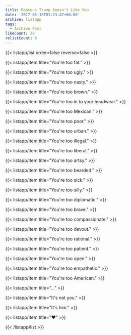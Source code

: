 ```yaml
---
title: Reasons Trump Doesn't Like You
date: '2017-03-18T01:23:47+00:00'
archive: listapp
tags: 
  - Archive Post
likeCount: 28
relistCount: 0
---
```


{{< listapp/list order=false reverse=false >}}

   {{< listapp/item title="You're too fat." >}}

   {{< listapp/item title="You're too ugly." >}}

   {{< listapp/item title="You're too nasty." >}}

   {{< listapp/item title="You're too brown." >}}

   {{< listapp/item title="You're too in to your headwear." >}}

   {{< listapp/item title="You're too Mexican." >}}

   {{< listapp/item title="You're too poor." >}}

   {{< listapp/item title="You're too urban." >}}

   {{< listapp/item title="You're too illegal." >}}

   {{< listapp/item title="You're too liberal." >}}

   {{< listapp/item title="You're too artsy." >}}

   {{< listapp/item title="You're too bearded." >}}

   {{< listapp/item title="You're too sick." >}}

   {{< listapp/item title="You're too silly." >}}

   {{< listapp/item title="You're too diplomatic." >}}

   {{< listapp/item title="You're too brave." >}}

   {{< listapp/item title="You're too compassionate." >}}

   {{< listapp/item title="You're too devout." >}}

   {{< listapp/item title="You're too rational." >}}

   {{< listapp/item title="You're too patient." >}}

   {{< listapp/item title="You're too open." >}}

   {{< listapp/item title="You're too empathetic." >}}

   {{< listapp/item title="You're too American." >}}

   {{< listapp/item title="..." >}}

   {{< listapp/item title="It's not you." >}}

   {{< listapp/item title="It's him." >}}

   {{< listapp/item title="❤" >}}

{{< /listapp/list >}}
